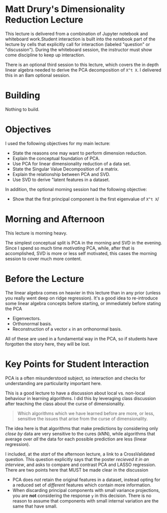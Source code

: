 Matt Drury's Dimensionality Reduction Lecture
=============================================

This lecture is delivered from a combination of Jupyter notebook and whiteboard work.Student interaction is built into the notebook part of the lecture by cells that explicitly call for interaction (labeled "question" or "discussion").  During the whiteboard session, the instructor must show come discipline to keep up interaction.

There is an optional third session to this lecture, which covers the in depth linear algebra needed to derive the PCA decomposition of `X^t X`.  I delivered this in an 8am optional session.


Building
========

Nothing to build.


Objectives
==========

I used the following objectives for my main lecture:

  - State the reasons one may want to perform dimension reduction.
  - Explain the conceptual foundation of PCA.
  - Use PCA for linear dimensionality reduction of a data set.
  - State the Singular Value Decomposition of a matrix.
  - Explain the relationship between PCA and SVD.
  - Use SVD to derive "latent features in a dataset.

In addition, the optional morning session had the following objective:

  - Show that the first principal component is the first eigenvalue of `X^t X`/

 
Morning and Afternoon
=====================

This lecture is morning heavy.

The simplest conceptual split is PCA in the morning and SVD in the evening.  Since I spend so much time *motivating* PCA, while, after that is accomplished, SVD is more or less self motivated, this cases the morning session to cover much more content.


Before the Lecture
==================

The linear algebra comes on heavier in this lecture than in any prior (unless you really went deep on ridge regression).  It's a good idea to re-introduce some linear algebra concepts before starting, or immediately before stating the PCA

  - Eigenvectors.
  - Orthonormal basis.
  - Reconstruction of a vector `x` in an orthonormal basis.
  
All of these are used in a fundamental way in the PCA, so if students have forgotten the story here, they will be lost.


Key Points for Student Interaction
==================================

PCA is a often misunderstood subject, so interaction and checks for understanding are particularity important here.

This is a good lecture to have a discussion about local vs. non-local behaviour in learning algorithms.  I did this by leveraging class discussion after teaching the class about the curse of dimensionality.

> Which algorithms which we have learned before are more, or less, sensitive the issues that arise from the curse of dimensionality.

The idea here is that algorithms that make predictions by considering only *close by* data are very sensitive to the cures (kNN), while algorithms that average over *all* the data for each possible prediction are less (linear regression).

I included, at the *start* of the afternoon lecture, a link to a CrossValidated question.  This question explicitly says that the poster *recieved it in an interview*, and asks to compare and contrast PCA and LASSO regression.  There are two points here that MUST be made clear in the discussion

  - PCA does *not* retain the original features in a dataset, instead opting for a reduced set of *different* features which contain more information.
  - When discarding principal components with small variance projections, you are **not** considering the response `y` in this decision.  There is no reason to assume that components with small internal variation are the same that have small.
